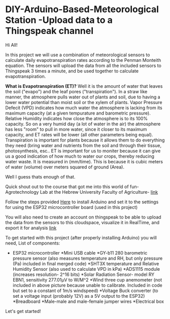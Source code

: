 # DIY-Arduino-Based-Meteorological Station -Upload data to a Thingspeak channel
Hi All!

In this project we will use a combination of meteorological sensors to calculate daily evapotranspiration rates according to the Penman Monteith equation. The sensors will upload the data from all the included sensors to Thingspeak 3 times a minute, and be used together to calculate evapotranspiration. 

**What is Evapotranspiration (ET)?** Well it is the amount of water that leaves the soil ("evapo") and the leaf pores ("transpiration"). In a straw like manner, the atmosphere pulls water out of plants and soil, due to having a lower water potential than moist soil or the xylem of plants. Vapor Pressure Defecit (VPD) indicates how much water the atmosphere is lacking from its maximum capacity (at a given tempurature and barometric pressure). Relative Humidity indicates how close the atmosphere is to its 100% capacity. So on a very humid day (a lot of water in the air) the atmosphere has less "room" to pull in more water, since it closer to its maximum capacity, and ET rates will be lower (all other parameters being equal). Transpiration is important for plants because it allows them to do everything they need (bring water and nutrients from the soil and through their tissue, photosynthesis, esc..
ET is important for us to moniter because it can give us a good indication of how much to water our crops, thereby reducing water waste. It is measured in (mm/time). This is because it is cubic meters of water (volume) over meters squared of ground (Area). 

Well I guess thats enough of that. 

Quick shout out to the course that got me into this world of fun- Agrotechnology Lab at the Hebrew University Faculty of Agriculture- [link](https://agrotech-lab.github.io/)

Follow the steps provided [Here](https://agrotech-lab.github.io/code/2022/03/07/intro) to install Arduino and set it to the settings for using the ESP32 microcontroller board (used in this project)

You will also need to create an account on thingspeak to be able to upload the data from the sensors to this cloudspace, visualize it in RealTime, and export it for analysis [link](https://thingspeak.com/)  

To get started with this project (after properly installing Arduino) you will need,
List of components:

* ESP32 microcontroller
*Mini USB cable 
*GY-b11 280 barometric pressure sensor (also measures temperature and RH, but only pressure (Pa) included in final merged code)
*SHT3X temperature and Relative Humidity Sensor (also used to calculate VPD in kPa)
*ADS1115 module (increases resolution- 2^16 bits)
*Solar Radiation Sensor- model RY EBN1, sensitivity 277.01µV to W/M^2
*Wind three cup anemometer (not included in above picture because unable to calibrate. Included in code but set to a constant of 1m/s windspeed)
*Voltage Buck converter (to set a voltage input (probably 12V) as a 5V output to the ESP32) 
*Breadboard
*Male-male and male-female jumper wires
*Electrical box

Let's get started!
